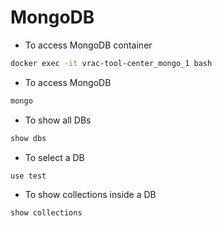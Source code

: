 # MongoDB

* To access MongoDB container
```bash
docker exec -it vrac-tool-center_mongo_1 bash 
```
* To access MongoDB
```bash
mongo
```
* To show all DBs
```bash
show dbs
```
* To select a DB
```bash
use test
```
* To show collections inside a DB
```bash
show collections
```
